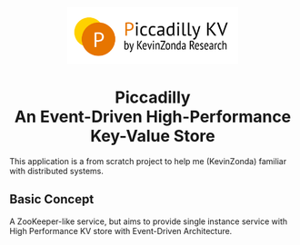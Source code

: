 <p align="center"><img style="width: 300px" src="./doc/piccadility.png"></img></p>
<h1 align="center">Piccadilly<br>An Event-Driven High-Performance Key-Value Store</h1>

This application is a from scratch project to help me (KevinZonda) familiar with distributed systems.

## Basic Concept

A ZooKeeper-like service, but aims to provide single instance service with High Performance KV store with Event-Driven Architecture.